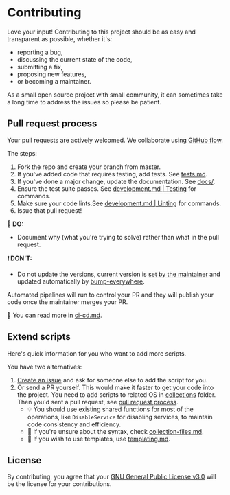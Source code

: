 # Contributing

Love your input! Contributing to this project should be as easy and transparent as possible, whether it's:

- reporting a bug,
- discussing the current state of the code,
- submitting a fix,
- proposing new features,
- or becoming a maintainer.

As a small open source project with small community, it can sometimes take a long time to address the issues so please be patient.

## Pull request process

Your pull requests are actively welcomed. We collaborate using [GitHub flow](https://docs.github.com/en/get-started/quickstart/github-flow).

The steps:

1. Fork the repo and create your branch from master.
2. If you've added code that requires testing, add tests. See [tests.md](./docs/tests.md).
3. If you've done a major change, update the documentation. See [docs/](./docs/).
4. Ensure the test suite passes. See [development.md | Testing](./docs/development.md#testing) for commands.
5. Make sure your code lints.See [development.md | Linting](./docs/development.md#linting) for commands.
6. Issue that pull request!

**🙏 DO:**

- Document why (what you're trying to solve) rather than what in the pull request.

**❗ DON'T:**

- Do not update the versions, current version is [set by the maintainer](./docs/ci-cd.md#gitops) and updated automatically by [bump-everywhere](https://github.com/undergroundwires/bump-everywhere).

Automated pipelines will run to control your PR and they will publish your code once the maintainer merges your PR.

📖 You can read more in [ci-cd.md](./docs/ci-cd.md).

## Extend scripts

Here's quick information for you who want to add more scripts.

You have two alternatives:

1. [Create an issue](https://github.com/undergroundwires/privacy.sexy/issues/new/choose) and ask for someone else to add the script for you.
2. Or send a PR yourself. This would make it faster to get your code into the project. You need to add scripts to related OS in [collections](src/application/collections/) folder. Then you'd sent a pull request, see [pull request process](#pull-request-process).
   - 💡 You should use existing shared functions for most of the operations, like `DisableService` for disabling services, to maintain code consistency and efficiency.
   - 📖 If you're unsure about the syntax, check [collection-files.md](docs/collection-files.md).
   - 📖 If you wish to use templates, use [templating.md](./docs/templating.md).

## License

By contributing, you agree that your [GNU General Public License v3.0](./LICENSE) will be the license for your contributions.
